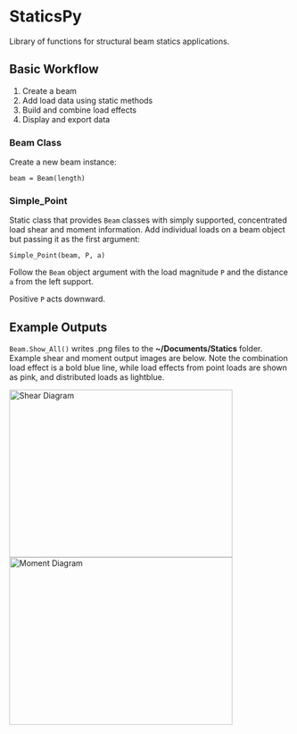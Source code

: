 # StaticsPy
Library of functions for structural beam statics applications.

## Basic Workflow
1. Create a beam
2. Add load data using static methods
3. Build and combine load effects
4. Display and export data


### Beam Class
Create a new beam instance:

`
beam = Beam(length)
`

### Simple_Point
Static class that provides `Beam` classes with simply supported, concentrated load shear and moment information. Add individual loads on a beam object but passing it as the first argument:

`
Simple_Point(beam, P, a)
`

Follow the `Beam` object argument with the load magnitude `P` and the distance `a` from the left support.

Positive `P` acts downward.

## Example Outputs
`Beam.Show_All()` writes .png files to the **~/Documents/Statics** folder. Example shear and moment output images are below. Note the combination load effect is a bold blue line, while load effects from point loads are shown as pink, and distributed loads as lightblue.

<img src="https://github.com/benstanfish/StaticsPy/assets/34006582/4eb75649-dfd3-412c-98c5-b76d7f0c706a" height="300" width="400" alt="Shear Diagram"> <img src="https://github.com/benstanfish/StaticsPy/assets/34006582/f9ff2f1c-db0b-4f49-b74e-d1faf85ad5f1" height="300" width="400" alt="Moment Diagram">
